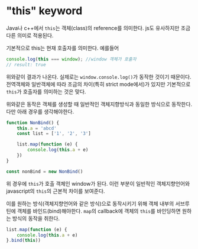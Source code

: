 # "this" keyword

Java나 c++에서 `this`는 객체(class)의 reference를 의미한다. js도 유사하지만 조금 다른 의미로 적용된다.

기본적으로 this는 현재 호출자를 의미한다. 예를들어

```javascript
console.log(this === window); //window 객체가 호출자
// result: true
```

위와같이 결과가 나온다. 실제로는 `window.console.log()`가 동작한 것이기 때문이다. 전역객체와 일반객체에 따라 조금의 차이(특히 strict mode에서)가 있지만 기본적으로 `this`가 호출자를 의미하는 것은 맞다.

위와같은 동작은 객체를 생성할 때 일반적인 객체지향방식과 동일한 방식으로 동작한다. 다만 아래 경우를 생각해야한다.

```javascript
function NonBind() {
    this.a = 'abcd'
    const list = ['1', '2', '3']

    list.map(function (e) {
        console.log(this.a + e)
    })
}

const nonBind = new NonBind()
```

위 경우에 `this`가 호출 객체인 window가 된다. 이런 부분이 일반적인 객체지향언어와 javascript의 `this`의 근본적 차이를 보여준다.

이를 원하는 방식(객체지향언어와 같은 방식)으로 동작시키기 위해 객체 내부의 서브루틴에 객체를 바인드(bind)해야한다. `map`의 callback에 객체의 `this`를 바인딩하면 원하는 방식의 동작을 취한다.

```javascript
list.map(function (e) {
    console.log(this.a + e)
}.bind(this))
```